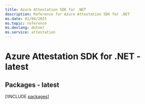 ```yaml
---
title: Azure Attestation SDK for .NET
description: Reference for Azure Attestation SDK for .NET
ms.date: 03/04/2025
ms.topic: reference
ms.devlang: dotnet
ms.service: attestation
---
```

# Azure Attestation SDK for .NET - latest
## Packages - latest
[!INCLUDE [packages](attestation-index.md)]